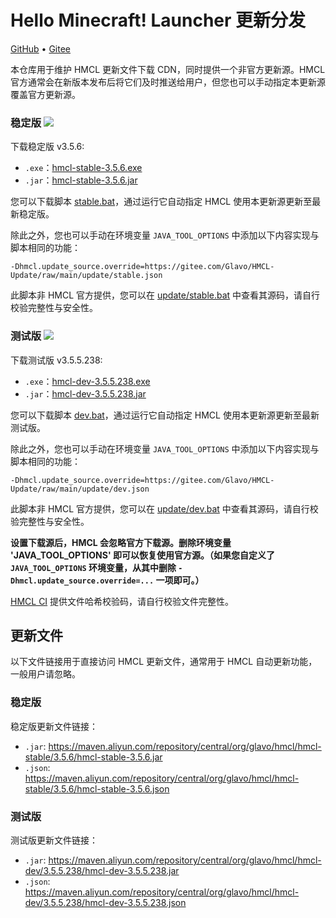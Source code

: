 # Hello Minecraft! Launcher 更新分发

[GitHub](https://github.com/HMCL-dev/HMCL-Update) • [Gitee](https://gitee.com/Glavo/HMCL-Update)

本仓库用于维护 HMCL 更新文件下载 CDN，同时提供一个非官方更新源。HMCL 官方通常会在新版本发布后将它们及时推送给用户，但您也可以手动指定本更新源覆盖官方更新源。


### 稳定版 [![](https://img.shields.io/maven-central/v/org.glavo.hmcl/hmcl-stable?label=稳定版)](https://search.maven.org/artifact/org.glavo.hmcl/hmcl-stable/3.5.6/pom)

下载稳定版 v3.5.6:

* `.exe`：[hmcl-stable-3.5.6.exe](https://maven.aliyun.com/repository/central/org/glavo/hmcl/hmcl-stable/3.5.6/hmcl-stable-3.5.6.exe)
* `.jar`：[hmcl-stable-3.5.6.jar](https://maven.aliyun.com/repository/central/org/glavo/hmcl/hmcl-stable/3.5.6/hmcl-stable-3.5.6.jar)

您可以下载脚本 [stable.bat](https://gitee.com/Glavo/HMCL-Update/attach_files/957979/download/stable.bat)，通过运行它自动指定 HMCL 使用本更新源更新至最新稳定版。

除此之外，您也可以手动在环境变量 `JAVA_TOOL_OPTIONS` 中添加以下内容实现与脚本相同的功能：

```
-Dhmcl.update_source.override=https://gitee.com/Glavo/HMCL-Update/raw/main/update/stable.json
```

此脚本非 HMCL 官方提供，您可以在 [update/stable.bat](update/stable.bat) 中查看其源码，请自行校验完整性与安全性。

### 测试版 [![](https://img.shields.io/maven-central/v/org.glavo.hmcl/hmcl-dev?label=测试版)](https://search.maven.org/artifact/org.glavo.hmcl/hmcl-dev/3.5.5.238/pom)

下载测试版 v3.5.5.238:

* `.exe`：[hmcl-dev-3.5.5.238.exe](https://maven.aliyun.com/repository/central/org/glavo/hmcl/hmcl-dev/3.5.5.238/hmcl-dev-3.5.5.238.exe)
* `.jar`：[hmcl-dev-3.5.5.238.jar](https://maven.aliyun.com/repository/central/org/glavo/hmcl/hmcl-dev/3.5.5.238/hmcl-dev-3.5.5.238.jar)

您可以下载脚本 [dev.bat](https://gitee.com/Glavo/HMCL-Update/attach_files/957978/download/dev.bat)，通过运行它自动指定 HMCL 使用本更新源更新至最新测试版。

除此之外，您也可以手动在环境变量 `JAVA_TOOL_OPTIONS` 中添加以下内容实现与脚本相同的功能：

```
-Dhmcl.update_source.override=https://gitee.com/Glavo/HMCL-Update/raw/main/update/dev.json
```

此脚本非 HMCL 官方提供，您可以在 [update/dev.bat](update/dev.bat) 中查看其源码，请自行校验完整性与安全性。

**设置下载源后，HMCL 会忽略官方下载源。删除环境变量 'JAVA_TOOL_OPTIONS' 即可以恢复使用官方源。（如果您自定义了 `JAVA_TOOL_OPTIONS` 环境变量，从其中删除 `-Dhmcl.update_source.override=...` 一项即可。）**

[HMCL CI](https://ci.huangyuhui.net/) 提供文件哈希校验码，请自行校验文件完整性。
## 更新文件

以下文件链接用于直接访问 HMCL 更新文件，通常用于 HMCL 自动更新功能，一般用户请忽略。

### 稳定版

稳定版更新文件链接：

* `.jar`: https://maven.aliyun.com/repository/central/org/glavo/hmcl/hmcl-stable/3.5.6/hmcl-stable-3.5.6.jar
* `.json`: https://maven.aliyun.com/repository/central/org/glavo/hmcl/hmcl-stable/3.5.6/hmcl-stable-3.5.6.json

### 测试版

测试版更新文件链接：

* `.jar`: https://maven.aliyun.com/repository/central/org/glavo/hmcl/hmcl-dev/3.5.5.238/hmcl-dev-3.5.5.238.jar
* `.json`: https://maven.aliyun.com/repository/central/org/glavo/hmcl/hmcl-dev/3.5.5.238/hmcl-dev-3.5.5.238.json


